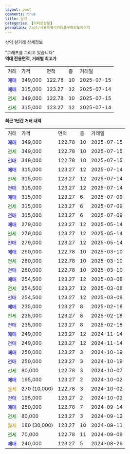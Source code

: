 ```yaml
---
layout: post
comments: true
title: 삼익
categories: [아파트정보]
permalink: /apt/서울특별시영등포구여의도동삼익
---
```


삼익 실거래 상세정보

<script type="text/javascript">
  google.charts.load('current', {'packages':['line', 'corechart']});
  google.charts.setOnLoadCallback(drawChart);

  function drawChart() {
    var data = new google.visualization.DataTable();
    data.addColumn('date', '거래일');
    data.addColumn('number', "매매");
    data.addColumn('number', "전세");
    data.addColumn('number', "전매");

    data.addRows([[new Date(Date.parse("2025-07-15")), 349000, null, null], [new Date(Date.parse("2025-07-15")), null, 349000, null], [new Date(Date.parse("2025-07-15")), null, null, 349000], [new Date(Date.parse("2025-07-14")), 315000, null, null], [new Date(Date.parse("2025-07-14")), null, 315000, null], [new Date(Date.parse("2025-07-14")), null, null, 315000], [new Date(Date.parse("2025-07-09")), 315000, null, null], [new Date(Date.parse("2025-07-09")), null, 315000, null], [new Date(Date.parse("2025-07-09")), null, null, 315000], [new Date(Date.parse("2025-05-14")), 279000, null, null], [new Date(Date.parse("2025-05-14")), null, 279000, null], [new Date(Date.parse("2025-05-14")), null, null, 279000], [new Date(Date.parse("2025-03-10")), 260000, null, null], [new Date(Date.parse("2025-03-10")), null, 260000, null], [new Date(Date.parse("2025-03-10")), null, null, 260000], [new Date(Date.parse("2025-03-08")), 254500, null, null], [new Date(Date.parse("2025-03-08")), null, 254500, null], [new Date(Date.parse("2025-03-08")), null, null, 254500], [new Date(Date.parse("2025-02-18")), 235000, null, null], [new Date(Date.parse("2025-02-18")), null, 235000, null], [new Date(Date.parse("2025-02-18")), null, null, 235000], [new Date(Date.parse("2024-11-14")), 249000, null, null], [new Date(Date.parse("2024-11-14")), null, null, 249000], [new Date(Date.parse("2024-10-19")), 250000, null, null], [new Date(Date.parse("2024-10-19")), null, null, 250000], [new Date(Date.parse("2024-10-07")), null, 80000, null], [new Date(Date.parse("2024-10-02")), 195000, null, null], [new Date(Date.parse("2024-10-02")), null, null, null], [new Date(Date.parse("2024-10-02")), null, null, 195000], [new Date(Date.parse("2024-09-14")), 250000, null, null], [new Date(Date.parse("2024-09-12")), null, 80000, null], [new Date(Date.parse("2024-09-11")), null, null, null], [new Date(Date.parse("2024-09-09")), null, 70000, null], [new Date(Date.parse("2024-08-26")), 240000, null, null]]);

    var options = {
      hAxis: {
        format: 'yyyy/MM/dd'
      },    
      lineWidth: 0,
      pointsVisible: true,    
      title: '최근 1년간 유형별 실거래가 분포',
      legend: { position: 'bottom' }
    };

    var formatter = new google.visualization.NumberFormat({pattern:'###,###'} );
    formatter.format(data, 1);
    formatter.format(data, 2);
    
    setTimeout(function() {
        var chart = new google.visualization.LineChart(document.getElementById('columnchart_material'));
        chart.draw(data, (options));
        document.getElementById('loading').style.display = 'none';
    }, 200);
  }
</script>


<div id="loading" style="z-index:20; display: block; margin-left: 0px">"그래프를 그리고 있습니다"</div>
<div id="columnchart_material" style="width: 95%; margin-left: 0px; display: block"></div>
<!-- contents start -->
<b>역대 전용면적, 거래별 최고가</b>
<table class="sortable">
    <tr>
      <td>거래</td>
      <td>가격</td>
      <td>면적</td>
      <td>층</td>
      <td>거래일</td>
    </tr>
        <tr>
          <td><a style="color: blue">매매</a></td>
          <td>349,000</td>
          <td>122.78</td>
          <td>10</td>
          <td>2025-07-15</td>
        </tr>            <tr>
          <td><a style="color: blue">매매</a></td>
          <td>315,000</td>
          <td>123.27</td>
          <td>12</td>
          <td>2025-07-14</td>
        </tr>        
        <tr>
              <td><a style="color: darkgreen">전세</a></td>
              <td>349,000</td>
              <td>122.78</td>
              <td>10</td>
              <td>2025-07-15</td>
            </tr>            <tr>
              <td><a style="color: darkgreen">전세</a></td>
              <td>315,000</td>
              <td>123.27</td>
              <td>12</td>
              <td>2025-07-14</td>
            </tr>        
    
</table>

<b>최근 1년간 거래 내역</b>

<table class="sortable">
    <tr>
      <td>거래</td>
      <td>가격</td>
      <td>면적</td>
      <td>층</td>
      <td>거래일</td>
    </tr>
    <tr>
      <td><a style="color: blue">매매</a></td>
      <td>349,000</td>
      <td>122.78</td>
      <td>10</td>
      <td>2025-07-15</td>
    </tr>          <tr>
      <td><a style="color: darkgreen">전세</a></td>
      <td>349,000</td>
      <td>122.78</td>
      <td>10</td>
      <td>2025-07-15</td>
    </tr>          <tr>
      <td><a style="color: darkblue">전매</a></td>
      <td>349,000</td>
      <td>122.78</td>
      <td>10</td>
      <td>2025-07-15</td>
    </tr>          <tr>
      <td><a style="color: blue">매매</a></td>
      <td>315,000</td>
      <td>123.27</td>
      <td>12</td>
      <td>2025-07-14</td>
    </tr>          <tr>
      <td><a style="color: darkgreen">전세</a></td>
      <td>315,000</td>
      <td>123.27</td>
      <td>12</td>
      <td>2025-07-14</td>
    </tr>          <tr>
      <td><a style="color: darkblue">전매</a></td>
      <td>315,000</td>
      <td>123.27</td>
      <td>12</td>
      <td>2025-07-14</td>
    </tr>          <tr>
      <td><a style="color: blue">매매</a></td>
      <td>315,000</td>
      <td>123.27</td>
      <td>6</td>
      <td>2025-07-09</td>
    </tr>          <tr>
      <td><a style="color: darkgreen">전세</a></td>
      <td>315,000</td>
      <td>123.27</td>
      <td>6</td>
      <td>2025-07-09</td>
    </tr>          <tr>
      <td><a style="color: darkblue">전매</a></td>
      <td>315,000</td>
      <td>123.27</td>
      <td>6</td>
      <td>2025-07-09</td>
    </tr>          <tr>
      <td><a style="color: blue">매매</a></td>
      <td>279,000</td>
      <td>123.27</td>
      <td>12</td>
      <td>2025-05-14</td>
    </tr>          <tr>
      <td><a style="color: darkgreen">전세</a></td>
      <td>279,000</td>
      <td>123.27</td>
      <td>12</td>
      <td>2025-05-14</td>
    </tr>          <tr>
      <td><a style="color: darkblue">전매</a></td>
      <td>279,000</td>
      <td>123.27</td>
      <td>12</td>
      <td>2025-05-14</td>
    </tr>          <tr>
      <td><a style="color: blue">매매</a></td>
      <td>260,000</td>
      <td>122.78</td>
      <td>10</td>
      <td>2025-03-10</td>
    </tr>          <tr>
      <td><a style="color: darkgreen">전세</a></td>
      <td>260,000</td>
      <td>122.78</td>
      <td>10</td>
      <td>2025-03-10</td>
    </tr>          <tr>
      <td><a style="color: darkblue">전매</a></td>
      <td>260,000</td>
      <td>122.78</td>
      <td>10</td>
      <td>2025-03-10</td>
    </tr>          <tr>
      <td><a style="color: blue">매매</a></td>
      <td>254,500</td>
      <td>123.27</td>
      <td>12</td>
      <td>2025-03-08</td>
    </tr>          <tr>
      <td><a style="color: darkgreen">전세</a></td>
      <td>254,500</td>
      <td>123.27</td>
      <td>12</td>
      <td>2025-03-08</td>
    </tr>          <tr>
      <td><a style="color: darkblue">전매</a></td>
      <td>254,500</td>
      <td>123.27</td>
      <td>12</td>
      <td>2025-03-08</td>
    </tr>          <tr>
      <td><a style="color: blue">매매</a></td>
      <td>235,000</td>
      <td>123.27</td>
      <td>8</td>
      <td>2025-02-18</td>
    </tr>          <tr>
      <td><a style="color: darkgreen">전세</a></td>
      <td>235,000</td>
      <td>123.27</td>
      <td>8</td>
      <td>2025-02-18</td>
    </tr>          <tr>
      <td><a style="color: darkblue">전매</a></td>
      <td>235,000</td>
      <td>123.27</td>
      <td>8</td>
      <td>2025-02-18</td>
    </tr>          <tr>
      <td><a style="color: blue">매매</a></td>
      <td>249,000</td>
      <td>123.27</td>
      <td>12</td>
      <td>2024-11-14</td>
    </tr>          <tr>
      <td><a style="color: darkblue">전매</a></td>
      <td>249,000</td>
      <td>123.27</td>
      <td>12</td>
      <td>2024-11-14</td>
    </tr>          <tr>
      <td><a style="color: blue">매매</a></td>
      <td>250,000</td>
      <td>123.27</td>
      <td>3</td>
      <td>2024-10-19</td>
    </tr>          <tr>
      <td><a style="color: darkblue">전매</a></td>
      <td>250,000</td>
      <td>123.27</td>
      <td>3</td>
      <td>2024-10-19</td>
    </tr>          <tr>
      <td><a style="color: darkgreen">전세</a></td>
      <td>80,000</td>
      <td>122.78</td>
      <td>3</td>
      <td>2024-10-07</td>
    </tr>          <tr>
      <td><a style="color: blue">매매</a></td>
      <td>195,000</td>
      <td>123.27</td>
      <td>2</td>
      <td>2024-10-02</td>
    </tr>          <tr>
      <td><a style="color: darkgoldenrod">월세</a></td>
      <td>270 (10,000)</td>
      <td>122.78</td>
      <td>3</td>
      <td>2024-10-02</td>
    </tr>          <tr>
      <td><a style="color: darkblue">전매</a></td>
      <td>195,000</td>
      <td>123.27</td>
      <td>2</td>
      <td>2024-10-02</td>
    </tr>          <tr>
      <td><a style="color: blue">매매</a></td>
      <td>250,000</td>
      <td>122.78</td>
      <td>7</td>
      <td>2024-09-14</td>
    </tr>          <tr>
      <td><a style="color: darkgreen">전세</a></td>
      <td>80,000</td>
      <td>123.27</td>
      <td>3</td>
      <td>2024-09-12</td>
    </tr>          <tr>
      <td><a style="color: darkgoldenrod">월세</a></td>
      <td>180 (30,000)</td>
      <td>123.27</td>
      <td>10</td>
      <td>2024-09-11</td>
    </tr>          <tr>
      <td><a style="color: darkgreen">전세</a></td>
      <td>70,000</td>
      <td>122.78</td>
      <td>11</td>
      <td>2024-09-09</td>
    </tr>          <tr>
      <td><a style="color: blue">매매</a></td>
      <td>240,000</td>
      <td>123.27</td>
      <td>5</td>
      <td>2024-08-26</td>
    </tr>      </table>
<!-- contents end -->    

